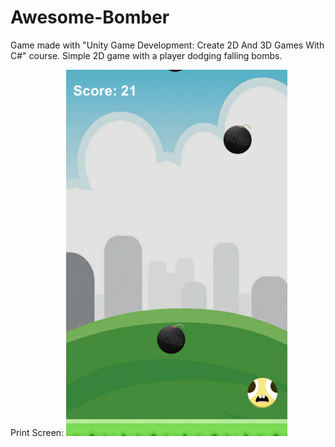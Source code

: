 # Awesome-Bomber
Game made with "Unity Game Development: Create 2D And 3D Games With C#" course. Simple 2D game with a player dodging falling bombs.

Print Screen:
![](/Assets/print_screen.PNG)
